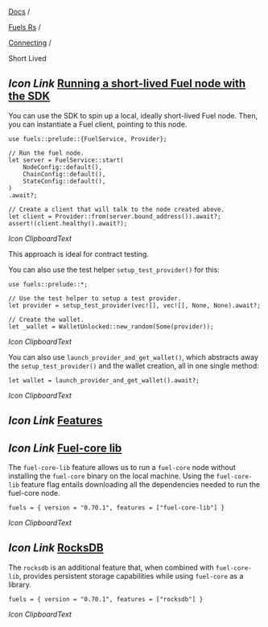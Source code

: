 [Docs](https://docs.fuel.network/) /

[Fuels Rs](https://docs.fuel.network/docs/fuels-rs/) /

[Connecting](https://docs.fuel.network/docs/fuels-rs/connecting/) /

Short Lived

## _Icon Link_ [Running a short-lived Fuel node with the SDK](https://docs.fuel.network/docs/fuels-rs/connecting/short-lived/\#running-a-short-lived-fuel-node-with-the-sdk)

You can use the SDK to spin up a local, ideally short-lived Fuel node. Then, you can instantiate a Fuel client, pointing to this node.

```fuel_Box fuel_Box-idXKMmm-css
use fuels::prelude::{FuelService, Provider};

// Run the fuel node.
let server = FuelService::start(
    NodeConfig::default(),
    ChainConfig::default(),
    StateConfig::default(),
)
.await?;

// Create a client that will talk to the node created above.
let client = Provider::from(server.bound_address()).await?;
assert!(client.healthy().await?);
```

_Icon ClipboardText_

This approach is ideal for contract testing.

You can also use the test helper `setup_test_provider()` for this:

```fuel_Box fuel_Box-idXKMmm-css
use fuels::prelude::*;

// Use the test helper to setup a test provider.
let provider = setup_test_provider(vec![], vec![], None, None).await?;

// Create the wallet.
let _wallet = WalletUnlocked::new_random(Some(provider));
```

_Icon ClipboardText_

You can also use `launch_provider_and_get_wallet()`, which abstracts away the `setup_test_provider()` and the wallet creation, all in one single method:

```fuel_Box fuel_Box-idXKMmm-css
let wallet = launch_provider_and_get_wallet().await?;
```

_Icon ClipboardText_

## _Icon Link_ [Features](https://docs.fuel.network/docs/fuels-rs/connecting/short-lived/\#features)

## _Icon Link_ [Fuel-core lib](https://docs.fuel.network/docs/fuels-rs/connecting/short-lived/\#fuel-core-lib)

The `fuel-core-lib` feature allows us to run a `fuel-core` node without installing the `fuel-core` binary on the local machine. Using the `fuel-core-lib` feature flag entails downloading all the dependencies needed to run the fuel-core node.

```fuel_Box fuel_Box-idXKMmm-css
fuels = { version = "0.70.1", features = ["fuel-core-lib"] }
```

_Icon ClipboardText_

## _Icon Link_ [RocksDB](https://docs.fuel.network/docs/fuels-rs/connecting/short-lived/\#rocksdb)

The `rocksdb` is an additional feature that, when combined with `fuel-core-lib`, provides persistent storage capabilities while using `fuel-core` as a library.

```fuel_Box fuel_Box-idXKMmm-css
fuels = { version = "0.70.1", features = ["rocksdb"] }
```

_Icon ClipboardText_